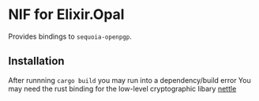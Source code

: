# NIF for Elixir.Opal

Provides bindings to `sequoia-openpgp`.

## Installation

After runnning `cargo build` you may run into a dependency/build error
You may need the rust binding for the low-level cryptographic libary [nettle](https://gitlab.com/sequoia-pgp/nettle-sys)
